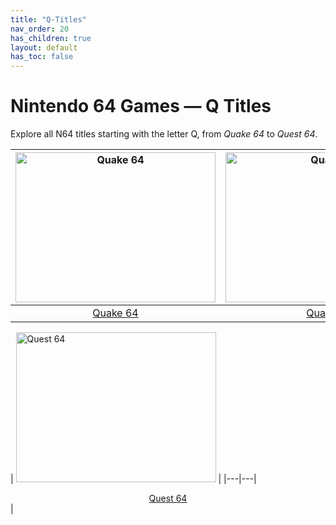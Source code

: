 ```yaml
---
title: "Q-Titles"
nav_order: 20
has_children: true
layout: default
has_toc: false
---
```


# Nintendo 64 Games — Q Titles

Explore all N64 titles starting with the letter Q, from *Quake 64* to *Quest 64*.

| <a href="q/quake-64"><img src="https://images.launchbox-app.com//5c9fbc81-ffbe-4e52-b120-91ae633a6d6e.jpg" width="320" height="240" alt="Quake 64"/></a> | <a href="q/quake-ii"><img src="https://images.launchbox-app.com//f63d809d-7668-43d8-8772-20de0b044071.jpg" width="320" height="240" alt="Quake II"/></a> |
|---|---|
[<center>Quake 64</center>](q/quake-64) | [<center>Quake II</center>](q/quake-ii) |

| <a href="q/quest-64"><img src="https://images.launchbox-app.com/cc0d0c31-cae9-4a18-8db3-89604b477445.jpg" width="320" height="240" alt="Quest 64"/></a> |
|---|---|
[<center>Quest 64</center>](q/quest-64) | 

